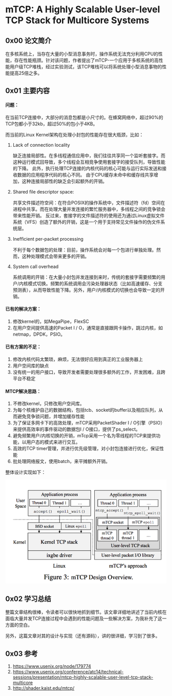 # mTCP: A Highly Scalable User-level TCP Stack for Multicore Systems

## 0x00 论文简介

在多核系统上，当存在大量的小型消息事务时，操作系统无法充分利用CPU的性能，存在性能瓶颈。针对该问题，作者提出了mTCP-一个应用于多核系统的高性能用户级TCP堆栈，经过实验测试，该TCP堆栈可以将系统处理小型消息事物的性能提高25倍之多。

## 0x01 主要内容

#### 问题：

在当前TCP连接中，大部分的消息包都是小尺寸的。在蜂窝网络中，超过90%的TCP包都小于32kb，超过50%的包小于4KB。

而当前的Linux Kernel架构在处理小封包的性能存在很大瓶颈，比如：

1. Lack of connection locality

   缺乏连接局部性。在多线程通信应用中，我们往往共享同一个监听套接字。而这种运行模式回导致，多个线程会互相竞争使用套接字的接受队列，导致性能的下降。 此外，执行处理TCP连接的内核代码的核心可能与运行实际发送和接收数据的应用程序代码的核心不同。 由于CPU缓存未命中和缓存线共享增加，这种连接局部性的缺乏会引起额外的开销。

2. Shared ﬁle descriptor space:

   共享文件描述符空间：在符合POSIX的操作系统中，文件描述符（fd）空间在进程中共享。而在处理大量并发连接的繁忙服务器中，多线程之间的竞争锁会带来性能开销。 反过来，套接字的文件描述符的使用还为通过Linux虚拟文件系统（VFS）创造了额外的开销，这是一个用于支持常见文件操作的伪文件系统层。 

3. Inefﬁcient per-packet processing

   不利于每个数据包的处理：目前，操作系统会对每一个包进行单独处理。然而，这种处理模式会带来更多的开销。

4. System call overhead

   系统调用的开销：在大量小封包并发连接到来时，传统的套接字需要频繁的用户/内核模式切换。频繁的系统调用会污染处理器状态（比如高速缓存、分支预测表），从而导致性能下降。另外，用户/内核模式的切换也会导致一定的开销。

#### 已有的解决方案：

1. 修改kernel的，如MegaPipe，FlexSC
2. 在用户空间提供高速的Packet I / O，通常是直接跟网卡操作，跳过内核，如netmap，DPDK，PSIO。

#### 已有方案的不足：

1. 修改内核代码太繁琐，麻烦，无法很好应用到真正的工业服务器上
2. 用户空间库的缺点
3. 没有统一的用户接口，导致开发者需要处理很多额外的工作，开发困难，且跨平台不稳定

#### MTCP解决思路：

1. 不修改kernel，只修改用户空间库。
2. 为每个核维护自己的数据结构，包括tcb、socket的buffer以及相应队列，从而避免竞争锁问题，并增加缓存性能
3. 为了保证多网卡下的高效处理，mTCP采用PacketShader I / O引擎（PSIO）来提供高效率的事件驱动的数据包I / O接口，提供了ps_select。
4. 避免频繁用户/内核切换的开销，mTcp采用一个名为零线程的TCP来提供功能，以用户态的模式来进行交互。
5. 高效的TCP timer管理，并进行优先级管理，对小封包连接进行优化，保证性能
6. 批处理网络报文，使用batch，来平摊额外开销。

整体设计实现如下：

![1](pic/1.png)

## 0x02 学习总结

整篇文章结构很棒，令读者可以很快地抓到细节。该文章详细地讲述了当前内核在面临大量并发TCP连接过程中会遇到的性能问题及一些解决方案，为我补充了这一方面的空白。

另外，这篇文章对其的设计与实现（还有源码），讲的很详细，学习到了很多。



## 0x03 参考

1. https://www.usenix.org/node/179774
2. https://www.usenix.org/conference/atc14/technical-sessions/presentation/mtcp-highly-scalable-user-level-tcp-stack-multicore
3. http://shader.kaist.edu/mtcp/